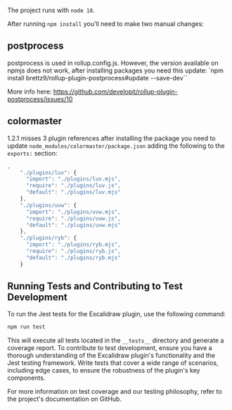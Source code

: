 The project runs with `node 18`. 

After running `npm install` you'll need to make two manual changes:

## postprocess
postprocess is used in rollup.config.js.
However, the version available on npmjs does not work, after installing packages you need this update: 
`npm install brettz9/rollup-plugin-postprocess#update --save-dev``

More info here: https://github.com/developit/rollup-plugin-postprocess/issues/10

## colormaster
1.2.1 misses 3 plugin references after installing the package you need to update
`node_modules/colormaster/package.json` adding the following to the `exports:` section:
```typescript
,
    "./plugins/luv": {
      "import": "./plugins/luv.mjs",
      "require": "./plugins/luv.js",
      "default": "./plugins/luv.mjs"
    },
    "./plugins/uvw": {
      "import": "./plugins/uvw.mjs",
      "require": "./plugins/uvw.js",
      "default": "./plugins/uvw.mjs"
    },
    "./plugins/ryb": {
      "import": "./plugins/ryb.mjs",
      "require": "./plugins/ryb.js",
      "default": "./plugins/ryb.mjs"
    }
```

## Running Tests and Contributing to Test Development

To run the Jest tests for the Excalidraw plugin, use the following command:

```bash
npm run test
```

This will execute all tests located in the `__tests__` directory and generate a coverage report. To contribute to test development, ensure you have a thorough understanding of the Excalidraw plugin's functionality and the Jest testing framework. Write tests that cover a wide range of scenarios, including edge cases, to ensure the robustness of the plugin's key components.

For more information on test coverage and our testing philosophy, refer to the project's documentation on GitHub.
